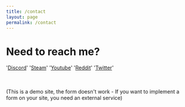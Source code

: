 ```yaml
---
title: /contact
layout: page
permalink: /contact
---
```


# Need to reach me?

'<a href="https://discord.com/invite/snipeeey">Discord</a>'
'<a href="https://steamcommunity.com/profiles/76561198073455537/">Steam</a>'
'<a href="https://www.youtube.com/channel/UCODVhEMlXGa5XVjSVOK8mZw">Youtube</a>'
'<a href="https://www.reddit.com/user/str8snipe9/">Reddit</a>'
'<a href="https://twitter.com/SnipeeeyPC">Twitter</a>'
  
 
<br /><br />(This is a demo site, the form doesn't work - If you want to implement a form on your site, you need an external service)
